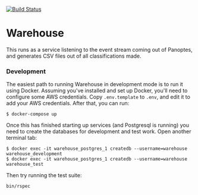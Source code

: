[![Build Status](https://travis-ci.org/zooniverse/warehouse.svg)](https://travis-ci.org/zooniverse/warehouse)

# Warehouse

This runs as a service listening to the event stream coming out of Panoptes,
and generates CSV files out of all classifications made.

### Development

The easiest path to running Warehouse in development mode is to run it using Docker. Assuming you've installed and set up Docker, you'll need to configure some AWS credentials. Copy `.env.template` to `.env`, and edit it to add your AWS credentials. After that, you can run:

```
$ docker-compose up
```

Once this has finished starting up services (and Postgresql is running) you need to create the databases for development and test work. Open another terminal tab:

```
$ docker exec -it warehouse_postgres_1 createdb --username=warehouse warehouse_development
$ docker exec -it warehouse_postgres_1 createdb --username=warehouse warehouse_test
```

Then try running the test suite:

```
bin/rspec
```
